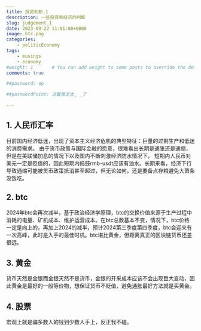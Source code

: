 ```yaml
---
title: 投资判断_1
description: 一些投资和经济的判断
slug: judgement_1
date: 2023-09-22 11:01:00+0800
image: btc.png
categories:
    - politicEconomy
tags:
    - musings
    - economy
#weight: 1       # You can add weight to some posts to override the default sorting (date descending)
comments: true

##password: op

##passwordPoint: 这篇推文太_ _了

--- 
```

## 1. 人民币汇率
目前国内经济低迷，出现了资本主义经济危机的典型特征：巨量的过剩生产和低迷的消费需求。
由于货币政策与国际金融的愿意，很难看出长期是通胀还是通缩，但是在美联储加息的情况下以及国内不断刺激经济防水情况下，
短期内人民币对美元一定是贬值的，因此短期内捣鼓rmb-usdt应该有油水。长期来看，经济下行导致通缩可能被货币政策抵消甚至超过，但无论如何，还是要备点存粮避免大萧条没饭吃。
## 2. btc
2024年btc会再次减半，基于政治经济学原理，btc的交换价值来源于生产过程中消耗的电量、矿机成本、维护运营成本。在btc总数基本不变，情况下，btc价格一定是向上的，再加上2024的减半，预计2024第三季度第四季度，btc会迎来有一次高峰，此时是入手的最佳时机。btc堪比黄金，但距离真正的区块链货币还差很远。
## 3. 黄金
货币天然是金银而金银天然不是货币，金银的开采成本应该不会出现巨大变动，因此黄金是最好的一般等价物，想保证货币不贬值，避免通胀最好方法就是买黄金。
## 4. 股票
宏观上就是骗多数人的钱到少数人手上，反正我不碰。


